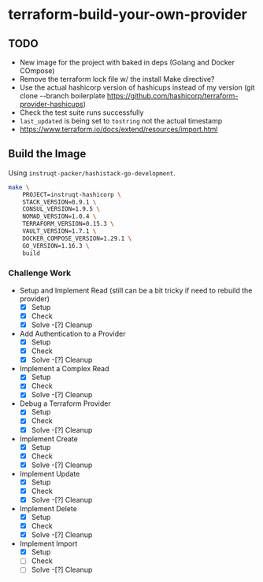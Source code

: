 # terraform-build-your-own-provider

## TODO

- New image for the project with baked in deps (Golang and Docker COmpose)
- Remove the terraform lock file w/ the install Make directive?
- Use the actual hashicorp version of hashicups instead of my version (git clone --branch boilerplate https://github.com/hashicorp/terraform-provider-hashicups)
- Check the test suite runs successfully
- `last_updated` is being set to `tostring` not the actual timestamp
- https://www.terraform.io/docs/extend/resources/import.html

## Build the Image

Using `instruqt-packer/hashistack-go-development`.

```bash
make \
    PROJECT=instruqt-hashicorp \
    STACK_VERSION=0.9.1 \
    CONSUL_VERSION=1.9.5 \
    NOMAD_VERSION=1.0.4 \
    TERRAFORM_VERSION=0.15.3 \
    VAULT_VERSION=1.7.1 \
    DOCKER_COMPOSE_VERSION=1.29.1 \
    GO_VERSION=1.16.3 \
    build
```

### Challenge Work

- Setup and Implement Read (still can be a bit tricky if need to rebuild the provider)
    -[x] Setup
    -[x] Check
    -[x] Solve
    -[?] Cleanup
- Add Authentication to a Provider
    -[x] Setup
    -[x] Check
    -[x] Solve
    -[?] Cleanup
- Implement a Complex Read
    -[x] Setup
    -[x] Check
    -[x] Solve
    -[?] Cleanup
- Debug a Terraform Provider
    -[x] Setup
    -[x] Check
    -[x] Solve
    -[?] Cleanup
- Implement Create
    -[x] Setup
    -[x] Check
    -[x] Solve
    -[?] Cleanup
- Implement Update
    -[x] Setup
    -[x] Check
    -[x] Solve
    -[?] Cleanup
- Implement Delete
    -[x] Setup
    -[x] Check
    -[x] Solve
    -[?] Cleanup
- Implement Import
    -[x] Setup
    -[ ] Check
    -[ ] Solve
    -[?] Cleanup
